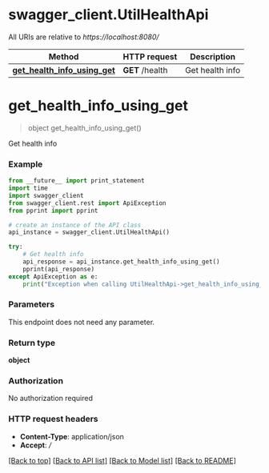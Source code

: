 # swagger_client.UtilHealthApi

All URIs are relative to *https://localhost:8080/*

Method | HTTP request | Description
------------- | ------------- | -------------
[**get_health_info_using_get**](UtilHealthApi.md#get_health_info_using_get) | **GET** /health | Get health info


# **get_health_info_using_get**
> object get_health_info_using_get()

Get health info

### Example 
```python
from __future__ import print_statement
import time
import swagger_client
from swagger_client.rest import ApiException
from pprint import pprint

# create an instance of the API class
api_instance = swagger_client.UtilHealthApi()

try: 
    # Get health info
    api_response = api_instance.get_health_info_using_get()
    pprint(api_response)
except ApiException as e:
    print("Exception when calling UtilHealthApi->get_health_info_using_get: %s\n" % e)
```

### Parameters
This endpoint does not need any parameter.

### Return type

**object**

### Authorization

No authorization required

### HTTP request headers

 - **Content-Type**: application/json
 - **Accept**: */*

[[Back to top]](#) [[Back to API list]](../README.md#documentation-for-api-endpoints) [[Back to Model list]](../README.md#documentation-for-models) [[Back to README]](../README.md)

